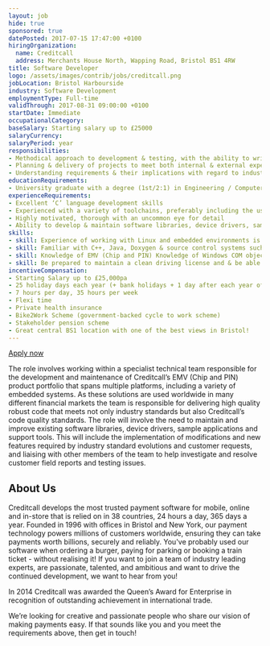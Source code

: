 ```yaml
---
layout: job
hide: true
sponsored: true
datePosted: 2017-07-15 17:47:00 +0100
hiringOrganization:
  name: Creditcall
  address: Merchants House North, Wapping Road, Bristol BS1 4RW
title: Software Developer
logo: /assets/images/contrib/jobs/creditcall.png
jobLocation: Bristol Harbourside
industry: Software Development
employmentType: Full-time
validThrough: 2017-08-31 09:00:00 +0100
startDate: Immediate
occupationalCategory:
baseSalary: Starting salary up to £25000
salaryCurrency: 
salaryPeriod: year
responsibilities:
- Methodical approach to development & testing, with the ability to write robust code and to identify & implement improvements that benefit the company
- Planning & delivery of projects to meet both internal & external expectations
- Understanding requirements & their implications with regard to industry standards, & identifying solutions that achieve these goals
educationRequirements:
- University graduate with a degree (1st/2:1) in Engineering / Computer Science or related discipline
experienceRequirements:
- Excellent ‘C’ language development skills
- Experienced with a variety of toolchains, preferably including the use of Make
- Highly motivated, thorough with an uncommon eye for detail
- Ability to develop & maintain software libraries, device drivers, sample applications and support tools, working independently or as part of a team
skills:
- skill: Experience of working with Linux and embedded environments is highly advantageous
- skill: Familiar with C++, Java, Doxygen & source control systems such as Tortoise SVN & Microsoft Visual SourceSafe
- skill: Knowledge of EMV (Chip and PIN) Knowledge of Windows COM objects development
- skill: Be prepared to maintain a clean driving license and & be able to travel in the UK and & worldwide to carry out duties as required
incentiveCompensation:
- Starting Salary up to £25,000pa
- 25 holiday days each year (+ bank holidays + 1 day after each year of service with up to a max. of 30 days)
- 7 hours per day, 35 hours per week
- Flexi time
- Private health insurance
- Bike2Work Scheme (government-backed cycle to work scheme)
- Stakeholder pension scheme
- Great central BS1 location with one of the best views in Bristol!
---
```

[Apply now](https://creditcall.workable.com/j/29EBB316BB)

The role involves working within a specialist technical team responsible for the development and maintenance of Creditcall’s EMV (Chip and PIN) product portfolio that spans multiple platforms, including a variety of embedded systems. As these solutions are used worldwide in many different financial markets the team is responsible for delivering high quality robust code that meets not only industry standards but also Creditcall’s code quality standards. The role will involve the need to maintain and improve existing software libraries, device drivers, sample applications and support tools. This will include the implementation of modifications and new features required by industry standard evolutions and customer requests, and liaising with other members of the team to help investigate and resolve customer field reports and testing issues.

## About Us

Creditcall develops the most trusted payment software for mobile, online and in-store that is relied on in 38 countries, 24 hours a day, 365 days a year. Founded in 1996 with offices in Bristol and New York, our payment technology powers millions of customers worldwide, ensuring they can take payments worth billions, securely and reliably. You've probably used our software when ordering a burger, paying for parking or booking a train ticket - without realising it! If you want to join a team of industry leading experts, are passionate, talented, and ambitious and want to drive the continued development, we want to hear from you!

In 2014 Creditcall was awarded the Queen’s Award for Enterprise in recognition of outstanding achievement in international trade.

We’re looking for creative and passionate people who share our vision of making payments easy. If that sounds like you and you meet the requirements above, then get in touch!
